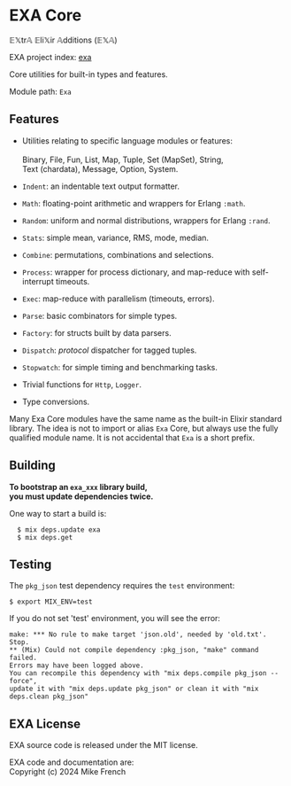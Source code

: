 # EXA Core

𝔼𝕏tr𝔸 𝔼li𝕏ir 𝔸dditions (𝔼𝕏𝔸)

EXA project index: [exa](https://github.com/red-jade/exa)

Core utilities for built-in types and features.

Module path: `Exa`

## Features

- Utilities relating to specific language modules or features:<br>   
  Binary, File, Fun, List, Map, Tuple, Set (MapSet), String,<br>
  Text (chardata), Message, Option, System.
  
- `Indent`: an indentable text output formatter.
  
- `Math`: floating-point arithmetic and wrappers for Erlang `:math`.

- `Random`: uniform and normal distributions, wrappers for Erlang `:rand`.

- `Stats`: simple mean, variance, RMS, mode, median.

- `Combine`: permutations, combinations and selections.

- `Process`: wrapper for process dictionary, and map-reduce with self-interrupt timeouts.

- `Exec`: map-reduce with parallelism (timeouts, errors).
  
- `Parse`: basic combinators for simple types.

- `Factory`: for structs built by data parsers.

- `Dispatch`: _protocol_ dispatcher for tagged tuples.

- `Stopwatch`: for simple timing and benchmarking tasks.

- Trivial functions for `Http`, `Logger`.

- Type conversions.

Many Exa Core modules have the same name as the 
built-in Elixir standard library.
The idea is not to import or alias `Exa` Core, 
but always use the fully qualified module name.
It is not accidental that `Exa` is a short prefix.

## Building

**To bootstrap an `exa_xxx` library build,**<br>
**you must update dependencies twice.**

One way to start a build is:
```
  $ mix deps.update exa
  $ mix deps.get
```

## Testing

The `pkg_json` test dependency requires the `test` environment:

`$ export MIX_ENV=test`

If you do not set 'test' environment, you will see the error:

```
make: *** No rule to make target 'json.old', needed by 'old.txt'.  Stop.
** (Mix) Could not compile dependency :pkg_json, "make" command failed. 
Errors may have been logged above. 
You can recompile this dependency with "mix deps.compile pkg_json --force", 
update it with "mix deps.update pkg_json" or clean it with "mix deps.clean pkg_json"
```

## EXA License

EXA source code is released under the MIT license.

EXA code and documentation are:<br>
Copyright (c) 2024 Mike French
